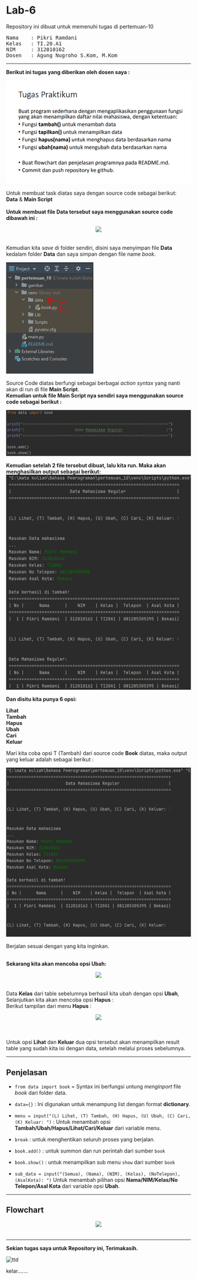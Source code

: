 # Lab-6
Repository ini dibuat untuk memenuhi tugas di pertemuan-10 <br>
<pre>
Nama    : Pikri Ramdani 
Kelas   : TI.20.A1
NIM     : 312010162
Dosen   : Agung Nugroho S.Kom, M.Kom
</pre>
***

**Berikut ini tugas yang diberikan oleh dosen saya :** <br>

![Tugas Soal](gambar/tugassoal.PNG)

Untuk membuat task diatas saya dengan source code sebagai berikut: <br>
**Data** & **Main Script**
<br>
<br>
**Untuk membuat file **Data** tersebut saya menggunakan source code dibawah ini :** <br>

<div align="center">
<img src="images/booksc.png" >
</div> <br>

Kemudian kita *save* di folder sendiri, disini saya menyimpan file **Data** kedalam folder **Data** dan saya simpan dengan file name *book*. <br>

![File Data Saya](gambar/filedata.PNG)

Source Code diatas berfungi sebagai berbagai *action syntax* yang nanti akan di run di file **Main Script**.
<br>
**Kemudian untuk file **Main Script** nya sendiri saya menggunakan source code sebagai berikut :**

![File Main saya](gambar/filemain.PNG)


**Kemudian setelah 2 file tersebut dibuat, lalu kita run. Maka akan menghasilkan output sebagai berikut:**
![Run Output](gambar/rundatamahasiswa.PNG)

**Dan disitu kita punya 6 opsi:** <br>

**Lihat** <br>
**Tambah** <br>
**Hapus** <br>
**Ubah** <br>
**Cari** <br>
**Keluar** <br>

Mari kita coba opsi T (Tambah) dari source code **Book** diatas, maka output yang keluar adalah sebagai berikut : <br>

![Opsi T](gambar/opsi-t.PNG)

Berjalan sesuai dengan yang kita inginkan. <br>
<br>

**Sekarang kita akan mencoba opsi **Ubah**:** <br>

<div align="center">
<img src="images/ubah.png" >
</div> <br>

Data **Kelas** dari table sebelumnya berhasil kita ubah dengan opsi **Ubah**, Selanjutkan kita akan mencoba opsi **Hapus** : <br>
Berikut tampilan dari menu **Hapus** : <br>

<div align="center">
<img src="images/hapus.png" >
</div> <br>
<br>

Untuk opsi **Lihat** dan **Keluar** dua opsi tersebut akan menampilkan result table yang sudah kita isi dengan data, setelah melalui proses sebelumnya.

***
## Penjelasan

- `from data import book` = Syntax ini berfungsi untung *menginport* file *book* dari folder data.

- `data={}` : Ini digunakan untuk menampung list dengan format **dictionary**. <br>

- `menu = input("(L) Lihat, (T) Tambah, (H) Hapus, (U) Ubah, (C) Cari, (K) Keluar: ")` : Untuk menambah opsi **Tambah/Ubah/Hapus/Lihat/Cari/Keluar** dari variable menu. <br>

- `break` : untuk menghentikan seluruh proses yang berjalan. <br>

- `book.add()` : untuk summon dan run perintah dari sumber `book`

- `book.show()` : untuk menampilkan sub menu `show` dari sumber `book` <br>

- `sub_data = input("(Semua), (Nama), (NIM), (Kelas), (NoTelepon), (AsalKota): ")` Untuk menambah pilihan opsi **Nama/NIM/Kelas/No Telepon/Asal Kota** dari variable opsi **Ubah**. <br>

***
## Flowchart
<div align="center">
<img src="images/flowchart.png" >
</div> <br>


***
**Sekian tugas saya untuk Repository ini, Terimakasih.**
<br>

![ttd](images/tttd.png)
<br>

kelar.......
